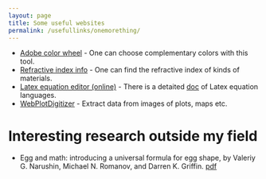 ```yaml
---
layout: page
title: Some useful websites
permalink: /usefullinks/onemorething/
---
```

<ul>
	<li><a href = "https://color.adobe.com/zh/create/color-wheel">Adobe color wheel</a> - One can choose complementary colors with this tool.</li>
	<li><a href = "https://refractiveindex.info">Refractive index info</a> - One can find the refractive index of kinds of materials.</li>
  <li><a href = "https://latexlive.com/">Latex equation editor (online)</a> - There is a detaited <a href = "https://latexlive.com/help">doc</a> of Latex equation languages.</li>
  <li><a href = "https://apps.automeris.io/wpd/index.zh_CN.html">WebPlotDigitizer</a> - Extract data from images of plots, maps etc.</li>
</ul>


<h1>Interesting research outside my field</h1>

* Egg and math: introducing a universal formula for egg shape, by Valeriy G. Narushin, Michael N. Romanov, and Darren K. Griffin. <a href="/usefullinks/references/egg_and_math.pdf">pdf</a>

